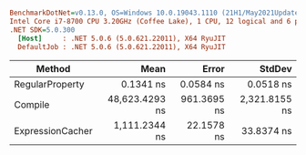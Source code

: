 ``` ini

BenchmarkDotNet=v0.13.0, OS=Windows 10.0.19043.1110 (21H1/May2021Update)
Intel Core i7-8700 CPU 3.20GHz (Coffee Lake), 1 CPU, 12 logical and 6 physical cores
.NET SDK=5.0.300
  [Host]     : .NET 5.0.6 (5.0.621.22011), X64 RyuJIT
  DefaultJob : .NET 5.0.6 (5.0.621.22011), X64 RyuJIT


```
|           Method |           Mean |       Error |        StdDev |
|----------------- |---------------:|------------:|--------------:|
|  RegularProperty |      0.1341 ns |   0.0584 ns |     0.0518 ns |
|          Compile | 48,623.4293 ns | 961.3695 ns | 2,321.8155 ns |
| ExpressionCacher |  1,111.2344 ns |  22.1578 ns |    33.8374 ns |
